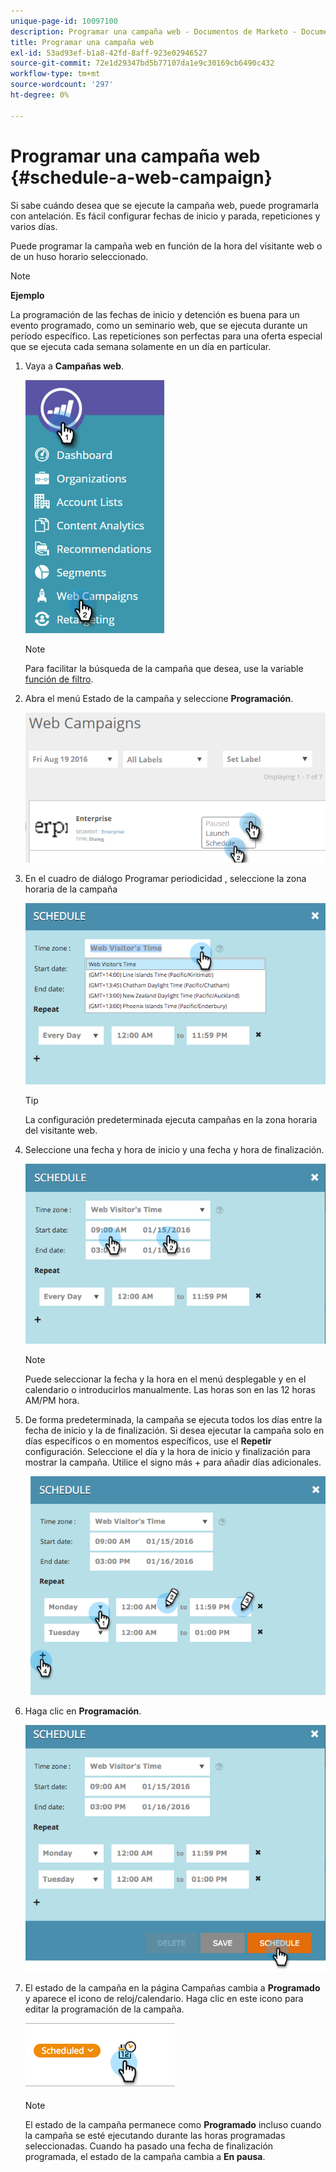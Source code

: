 ```yaml
---
unique-page-id: 10097100
description: Programar una campaña web - Documentos de Marketo - Documentación del producto
title: Programar una campaña web
exl-id: 53ad93ef-b1a8-42fd-8aff-923e02946527
source-git-commit: 72e1d29347bd5b77107da1e9c30169cb6490c432
workflow-type: tm+mt
source-wordcount: '297'
ht-degree: 0%

---
```


# Programar una campaña web {#schedule-a-web-campaign}

Si sabe cuándo desea que se ejecute la campaña web, puede programarla con antelación. Es fácil configurar fechas de inicio y parada, repeticiones y varios días.

Puede programar la campaña web en función de la hora del visitante web o de un huso horario seleccionado.

>[!NOTE]
>
>**Ejemplo**
>
>La programación de las fechas de inicio y detención es buena para un evento programado, como un seminario web, que se ejecuta durante un período específico. Las repeticiones son perfectas para una oferta especial que se ejecuta cada semana solamente en un día en particular.

1. Vaya a **Campañas web**.

   ![](assets/image2016-8-18-16-3a38-3a47.png)

   >[!NOTE]
   >
   >Para facilitar la búsqueda de la campaña que desea, use la variable [función de filtro](/help/marketo/product-docs/web-personalization/working-with-web-campaigns/filter-web-campaigns.md).

1. Abra el menú Estado de la campaña y seleccione **Programación**.

   ![](assets/image2016-8-18-16-3a41-3a45.png)

1. En el cuadro de diálogo Programar periodicidad , seleccione la zona horaria de la campaña

   ![](assets/image2016-1-14-8-3a14-3a20.png)

   >[!TIP]
   >
   >La configuración predeterminada ejecuta campañas en la zona horaria del visitante web.

1. Seleccione una fecha y hora de inicio y una fecha y hora de finalización.

   ![](assets/image2016-1-14-8-3a16-3a12.png)

   >[!NOTE]
   >
   >Puede seleccionar la fecha y la hora en el menú desplegable y en el calendario o introducirlos manualmente. Las horas son en las 12 horas AM/PM hora.

1. De forma predeterminada, la campaña se ejecuta todos los días entre la fecha de inicio y la de finalización. Si desea ejecutar la campaña solo en días específicos o en momentos específicos, use el **Repetir** configuración. Seleccione el día y la hora de inicio y finalización para mostrar la campaña. Utilice el signo más + para añadir días adicionales.

   ![](assets/image2016-1-14-8-3a19-3a37.png)

1. Haga clic en **Programación**.

   ![](assets/image2016-1-14-8-3a27-3a55.png)

1. El estado de la campaña en la página Campañas cambia a **Programado** y aparece el icono de reloj/calendario. Haga clic en este icono para editar la programación de la campaña.

   ![](assets/image2016-1-14-8-3a27-3a32.png)

   >[!NOTE]
   >
   >El estado de la campaña permanece como **Programado** incluso cuando la campaña se esté ejecutando durante las horas programadas seleccionadas. Cuando ha pasado una fecha de finalización programada, el estado de la campaña cambia a **En pausa**.

